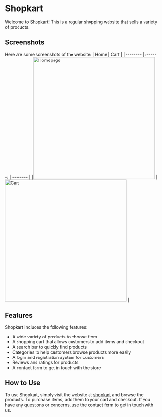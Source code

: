 # Shopkart

Welcome to [Shopkart](https://zingy-toffee-20ab2c.netlify.app/)! This is a regular shopping website that sells a variety of products.

## Screenshots

Here are some screenshots of the website:
| Home | Cart |
| -------- | :------: | -------- |
|<img src="https://i.ibb.co/94b4PHn/home.jpg" alt="Homepage" width="400"/> |<img src="https://i.ibb.co/gDGrwJQ/cart.jpg" alt="Cart" width="400"/> |

## Features

Shopkart includes the following features:

- A wide variety of products to choose from
- A shopping cart that allows customers to add items and checkout
- A search bar to quickly find products
- Categories to help customers browse products more easily
- A login and registration system for customers
- Reviews and ratings for products
- A contact form to get in touch with the store

## How to Use

To use Shopkart, simply visit the website at [shopkart](https://zingy-toffee-20ab2c.netlify.app/) and browse the products. To purchase items, add them to your cart and checkout. If you have any questions or concerns, use the contact form to get in touch with us.
